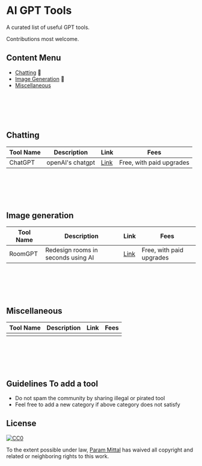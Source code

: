 # AI GPT Tools

A curated list of useful GPT tools.

Contributions most welcome.

## Content Menu

* [Chatting](#chatting) 💬
* [Image Generation](#image-generation) 🌆
* [Miscellaneous](#miscellaneous)


<br/>
<br/>
<br/>
<br/>


## Chatting

| Tool Name | Description | Link | Fees |
|-----------|------|----------------|-------------|
| ChatGPT   | openAI's chatgpt | [Link](https://chatgpt.com) | Free, with paid upgrades |

<br/>
<br/>
<br/>
<br/>

## Image generation

| Tool Name | Description | Link | Fees |
|-----------|------|----------------|-------------|
| RoomGPT   | Redesign rooms in seconds using AI | [Link](https://www.roomgpt.io/) | Free, with paid upgrades   |

<br/>
<br/>
<br/>
<br/>

## Miscellaneous

| Tool Name | Description | Link | Fees |
|-----------|------|----------------|-------------|
|           |      |                |             |

<br/>
<br/>
<br/>
<br/>

## Guidelines To add a tool

* Do not spam the community by sharing illegal or pirated tool
* Feel free to add a new category if above category does not satisfy

## License

[![CC0](http://i.creativecommons.org/p/zero/1.0/88x31.png)](http://creativecommons.org/publicdomain/zero/1.0/)

To the extent possible under law, [Param Mittal](http://parammittal.vercel.app) has waived all copyright and related or neighboring rights to this work.